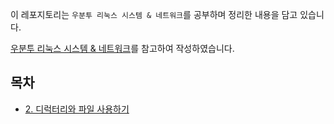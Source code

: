 이 레포지토리는 `우분투 리눅스 시스템 & 네트워크`를 공부하며 정리한 내용을 담고 있습니다.

[우분투 리눅스 시스템 & 네트워크](https://www.yes24.com/Product/Goods/110510843)를 참고하여 작성하였습니다.

## 목차

- [2. 디럭터리와 파일 사용하기](./chapter%2002%20디렉터리와%20파일%20사용하기.md)
